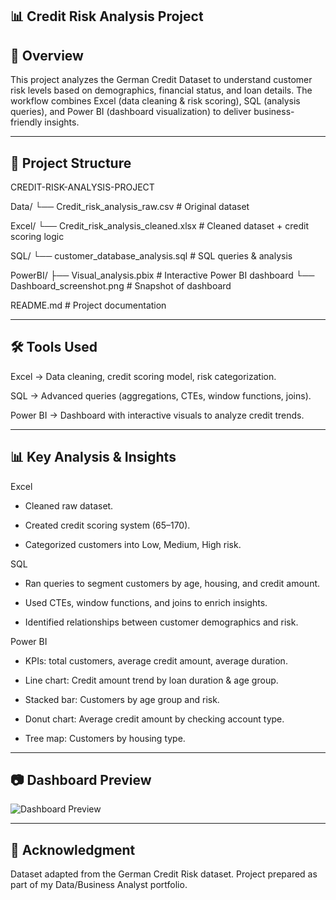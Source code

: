 ## 📊 Credit Risk Analysis Project
## 📝 Overview

This project analyzes the German Credit Dataset to understand customer risk levels based on demographics, financial status, and loan details.
The workflow combines Excel (data cleaning & risk scoring), SQL (analysis queries), and Power BI (dashboard visualization) to deliver business-friendly insights.

---

## 📂 Project Structure
CREDIT-RISK-ANALYSIS-PROJECT

Data/
   └── Credit_risk_analysis_raw.csv        # Original dataset


Excel/
   └── Credit_risk_analysis_cleaned.xlsx   # Cleaned dataset + credit scoring logic


SQL/
   └── customer_database_analysis.sql      # SQL queries & analysis


PowerBI/
   ├── Visual_analysis.pbix                # Interactive Power BI dashboard
   └── Dashboard_screenshot.png            # Snapshot of dashboard


README.md                               # Project documentation

---

## 🛠 Tools Used
Excel → Data cleaning, credit scoring model, risk categorization.

SQL → Advanced queries (aggregations, CTEs, window functions, joins).

Power BI → Dashboard with interactive visuals to analyze credit trends.

--- 

## 📊 Key Analysis & Insights
Excel

* Cleaned raw dataset.

* Created credit scoring system (65–170).

* Categorized customers into Low, Medium, High risk.

SQL

* Ran queries to segment customers by age, housing, and credit amount.

* Used CTEs, window functions, and joins to enrich insights.

* Identified relationships between customer demographics and risk.

Power BI

* KPIs: total customers, average credit amount, average duration.

* Line chart: Credit amount trend by loan duration & age group.

* Stacked bar: Customers by age group and risk.

* Donut chart: Average credit amount by checking account type.

* Tree map: Customers by housing type.

---

## 📷 Dashboard Preview
![Dashboard Preview](dashboard_screnshot.png)

---

## 🙌 Acknowledgment

Dataset adapted from the German Credit Risk dataset.
Project prepared as part of my Data/Business Analyst portfolio.